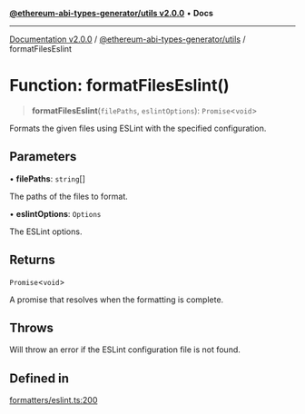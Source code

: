 [**@ethereum-abi-types-generator/utils v2.0.0**](../README.md) • **Docs**

***

[Documentation v2.0.0](../../../packages.md) / [@ethereum-abi-types-generator/utils](../README.md) / formatFilesEslint

# Function: formatFilesEslint()

> **formatFilesEslint**(`filePaths`, `eslintOptions`): `Promise`\<`void`\>

Formats the given files using ESLint with the specified configuration.

## Parameters

• **filePaths**: `string`[]

The paths of the files to format.

• **eslintOptions**: `Options`

The ESLint options.

## Returns

`Promise`\<`void`\>

A promise that resolves when the formatting is complete.

## Throws

Will throw an error if the ESLint configuration file is not found.

## Defined in

[formatters/eslint.ts:200](https://github.com/niZmosis/ethereum-abi-types-generator/blob/b8e282ea584f52118722e9d563db502ef3e0aa75/packages/utils/src/formatters/eslint.ts#L200)

